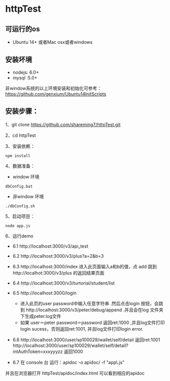 # httpTest

## 可运行的os

- Ubuntu 14+ 或者Mac osx或者windows

## 安装坏境

- nodejs: 6.0+
- mysql :5.0+  

非window系统的以上环境安装和初始化可参考：https://github.com/genxium/Ubuntu14InitScripts

## 安装步骤：

1、git clone https://github.com/shareming7/httpTest.git  
      
2、cd httpTest  

3、安装依赖：  

```
npm install
```

4、数据准备：

- window 环境

```
dbConfig.bat
```

- 非window 环境

```
./dbConfig.sh
```

5、启动项目：

```
node app.js
```


6、运行demo  

- 6.1 http://localhost:3000/v3/api_test  

- 6.2 http://localhost:3000/v3/plus?a=2&b=3  

- 6.3 http://localhost:3000/index 
  进入此页面输入a和b的值，点 add 跳到http://localhot:3000/v3/plus 的返回结果页面    

- 6.4 http://localhost:3000/v3/turtorial/student/list
- 6.5 http://localhost:3000/login
  - 进入此页的user password中输入任意字符串 .然后点击login 按钮，会跳到 http://localhost:3000/v3/peter/debug/append .并且会在log 文件夹下生成peter.log文件
  - 如果 user＝peter password＝password 返回ret:1000 ,并且log文件打印login sucess，否则返回ret:1001, 并且log文件打印login error.
- 6.6 http://localhost:3000/user/sp100029/wallet/self/detail  返回ret:1001
      http://localhost:3000/user/sp100029/wallet/self/detail?intAuthToken=xxxyyyzz  返回1000 
- 6.7 在 console 台 运行：apidoc  -o apidoc/ -f "app\\.js"  

并且在浏览器打开 httpTest/apidoc/index.html 可以看到相应的apidoc
